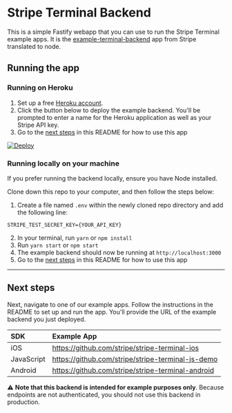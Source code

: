 # Stripe Terminal Backend

This is a simple Fastify webapp that you can use to run the Stripe Terminal example apps. It is the [example-terminal-backend](https://github.com/stripe/example-terminal-backend) app from Stripe translated to node.

## Running the app

### Running on Heroku

1. Set up a free [Heroku account](https://signup.heroku.com).
2. Click the button below to deploy the example backend. You'll be prompted to enter a name for the Heroku application as well as your Stripe API key.
3. Go to the [next steps](#next-steps) in this README for how to use this app

[![Deploy](https://www.herokucdn.com/deploy/button.svg)](https://heroku.com/deploy)

### Running locally on your machine

If you prefer running the backend locally, ensure you have Node installed.

Clone down this repo to your computer, and then follow the steps below:

1. Create a file named `.env` within the newly cloned repo directory and add the following line:

```
STRIPE_TEST_SECRET_KEY={YOUR_API_KEY}
```

2. In your terminal, run `yarn` or `npm install`
3. Run `yarn start` or `npm start`
4. The example backend should now be running at `http://localhost:3000`
5. Go to the [next steps](#next-steps) in this README for how to use this app

---

## Next steps

Next, navigate to one of our example apps. Follow the instructions in the README to set up and run the app. You'll provide the URL of the example backend you just deployed.

| SDK        | Example App                                       |
| :--------- | :------------------------------------------------ |
| iOS        | https://github.com/stripe/stripe-terminal-ios     |
| JavaScript | https://github.com/stripe/stripe-terminal-js-demo |
| Android    | https://github.com/stripe/stripe-terminal-android |

⚠️ **Note that this backend is intended for example purposes only**. Because endpoints are not authenticated, you should not use this backend in production.
